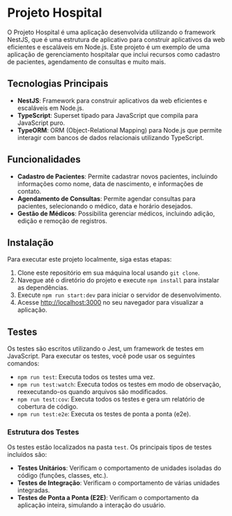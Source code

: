 
# Projeto Hospital

O Projeto Hospital é uma aplicação desenvolvida utilizando o framework NestJS, que é uma estrutura de aplicativo para construir aplicativos da web eficientes e escaláveis em Node.js. Este projeto é um exemplo de uma aplicação de gerenciamento hospitalar que inclui recursos como cadastro de pacientes, agendamento de consultas e muito mais.

## Tecnologias Principais

- **NestJS**: Framework para construir aplicativos da web eficientes e escaláveis em Node.js.
- **TypeScript**: Superset tipado para JavaScript que compila para JavaScript puro.
- **TypeORM**: ORM (Object-Relational Mapping) para Node.js que permite interagir com bancos de dados relacionais utilizando TypeScript.

## Funcionalidades

- **Cadastro de Pacientes**: Permite cadastrar novos pacientes, incluindo informações como nome, data de nascimento, e informações de contato.
- **Agendamento de Consultas**: Permite agendar consultas para pacientes, selecionando o médico, data e horário desejados.
- **Gestão de Médicos**: Possibilita gerenciar médicos, incluindo adição, edição e remoção de registros.

## Instalação

Para executar este projeto localmente, siga estas etapas:

1. Clone este repositório em sua máquina local usando `git clone`.
2. Navegue até o diretório do projeto e execute `npm install` para instalar as dependências.
3. Execute `npm run start:dev` para iniciar o servidor de desenvolvimento.
4. Acesse [http://localhost:3000](http://localhost:3000) no seu navegador para visualizar a aplicação.

## Testes

Os testes são escritos utilizando o Jest, um framework de testes em JavaScript. Para executar os testes, você pode usar os seguintes comandos:

- `npm run test`: Executa todos os testes uma vez.
- `npm run test:watch`: Executa todos os testes em modo de observação, reexecutando-os quando arquivos são modificados.
- `npm run test:cov`: Executa todos os testes e gera um relatório de cobertura de código.
- `npm run test:e2e`: Executa os testes de ponta a ponta (e2e).

### Estrutura dos Testes

Os testes estão localizados na pasta `test`. Os principais tipos de testes incluídos são:

- **Testes Unitários**: Verificam o comportamento de unidades isoladas do código (funções, classes, etc.).
- **Testes de Integração**: Verificam o comportamento de várias unidades integradas.
- **Testes de Ponta a Ponta (E2E)**: Verificam o comportamento da aplicação inteira, simulando a interação do usuário.


